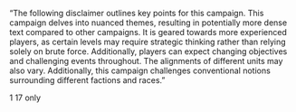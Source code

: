 “The following disclaimer outlines key points for this campaign. This campaign delves into nuanced themes, resulting in potentially more dense text compared to other campaigns. It is geared towards more experienced players, as certain levels may require strategic thinking rather than relying solely on brute force. Additionally, players can expect changing objectives and challenging events throughout. The alignments of different units may also vary. Additionally, this campaign challenges conventional notions surrounding different factions and races.”

1 17 only
